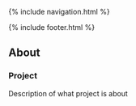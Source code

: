{% include navigation.html %}

{% include footer.html %}

## About


### Project
Description of what project is about
